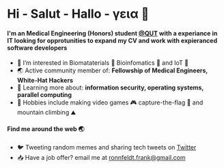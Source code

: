 
<!---
ronnfran/ronnfran is a ✨ special ✨ repository because its `README.md` (this file) appears on your GitHub profile.
You can click the Preview link to take a look at your changes.
--->

# Hi - Salut - Hallo - γεια :wave:


#### I'm an Medical Engineering (Honors) student [@QUT](https://www.qut.edu.au/) with a experiance in IT looking for opprotunities to expand my CV and work with expieranced software developers 

* :telescope: I’m interested in Biomataterials :bone: Bioinfomatics :dna: and IoT :satellite:
* :earth_asia: Active community member of: **Fellowship of Medical Engineers, White-Hat Hackers**
* :seedling: Learning more about: **information security, operating systems, parallel computing**
* :game_die: Hobbies include making video games :video_game: capture-the-flag :triangular_flag_on_post: and mountain climbing :mountain:

#### Find me around the web :earth_asia:
* :bird: Tweeting random memes and sharing tech tweets on [Twitter]()
* :inbox_tray: Have a job offer? email me at ronnfeldt.frank@gmail.com

<!---
- 👋 Hi, I’m @ronnfran
- 👀 I’m interested in Biomataterials, Bioinfomatics and IoT
- 🌱 I’m currently learning Stress Analysis, Materials Science and Algorithm Analysis at Queensland Universiy of Technology
- 💞️ I’m looking to collaborate on projects on IoT and FEA on biomechanical systems
- 📫 How to reach me email > ronnfeldt.frank@gmail.com
--->
